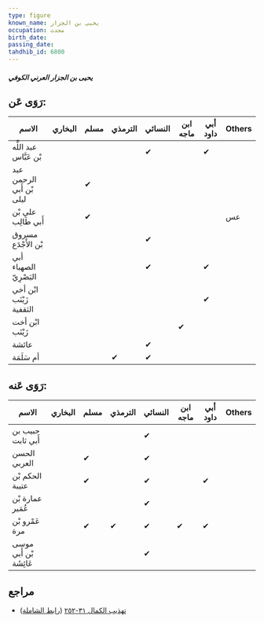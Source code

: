 ```yaml
---
type: figure
known_name: يحيى بن الجزار
occupation: محدث
birth_date:
passing_date:
tahdhib_id: 6800
---
```

##### يحيى بن الجزار العرني الكوفي

## رَوَى عَن:
| الاسم                    | البخاري | مسلم | الترمذي | النسائي | ابن ماجه | أبي داود | Others |
| ------------------------ | ------- | ---- | ------- | ------- | -------- | -------- | ------ |
| عبد اللَّه بْن عَبَّاس   |         |      |         | ✔       |          | ✔        |        |
| عبد الرحمن بْن أَبي ليلى |         | ✔    |         |         |          |          |        |
| علي بْن أَبي طَالِب      |         | ✔    |         |         |          |          | عس     |
| مسروق بْن الأَجْدَع      |         |      |         | ✔       |          |          |        |
| أبي الصهباء البَصْرِيّ   |         |      |         | ✔       |          | ✔        |        |
| ابْن أخي زَيْنَب الثقفية |         |      |         |         |          | ✔        |        |
| ابْن أخت زَيْنَب         |         |      |         |         | ✔        |          |        |
| عائشة                    |         |      |         | ✔       |          |          |        |
| أم سَلَمَة               |         |      | ✔       | ✔       |          |          |        |
## رَوَى عَنه:
| الاسم                  | البخاري | مسلم | الترمذي | النسائي | ابن ماجه | أبي داود | Others |
| ---------------------- | ------- | ---- | ------- | ------- | -------- | -------- | ------ |
| حبيب بن أَبي ثابت      |         |      |         | ✔       |          |          |        |
| الحسن العربي           |         | ✔    |         | ✔       |          |          |        |
| الحكم بْن عتيبة        |         | ✔    |         | ✔       |          | ✔        |        |
| عمارة بْن عُمَير       |         |      |         | ✔       |          |          |        |
| عَمْرو بْن مرة         |         | ✔    | ✔       | ✔       | ✔        | ✔        |        |
| موسى بْن أَبي عَائِشَة |         |      |         | ✔       |          |          |        |
## مراجع
- [تهذيب الكمال ٣١-٢٥٢](obsidian://open?vault=Tahdhib-al-Kamal&file=Figures/٦٨٠٠-يحيى%20بن%20الجزار%20العرني%20الكوفي) ([رابط الشاملة](https://shamela.ws/book/3722/16800))